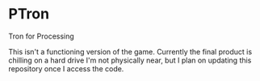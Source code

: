 PTron
=====

Tron for Processing

This isn't a functioning version of the game. Currently the final product is chilling on a hard drive I'm not physically near, but I plan on updating this repository once I access the code.
